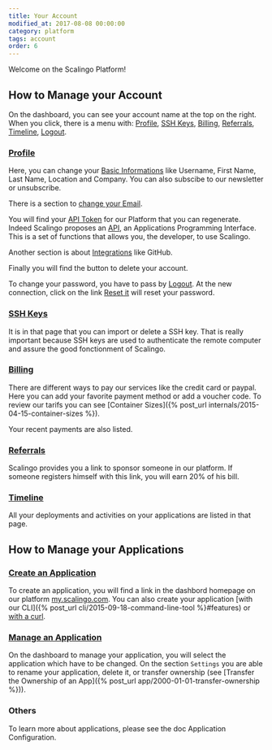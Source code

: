 ```yaml
---
title: Your Account
modified_at: 2017-08-08 00:00:00
category: platform
tags: account
order: 6
---
```


Welcome on the Scalingo Platform!

## How to Manage your Account

On the dashboard, you can see your account name at the top on the right. When you click, there is a menu with: [Profile](https://my.scalingo.com/profile), [SSH Keys](https://my.scalingo.com/keys), [Billing](https://my.scalingo.com/billing), [Referrals](https://my.scalingo.com/referrals), [Timeline](https://my.scalingo.com/timeline), [Logout](https://my.scalingo.com/#).

### [Profile](https://my.scalingo.com/profile)

Here, you can change your [Basic Informations](https://my.scalingo.com/profile) like Username, First Name, Last Name, Location and Company. You can also subscibe to our newsletter or unsubscribe.

There is a section to [change your Email](https://my.scalingo.com/profile). 

You will find your [API Token](https://my.scalingo.com/profile) for our Platform that you can regenerate.
Indeed Scalingo proposes an [API](https://developers.scalingo.com/?_ga=2.37678688.1146730661.1502089790-47712416.1497343097), an Applications Programming Interface. This is a set of functions that allows you, the developer, to use Scalingo.

Another section is about [Integrations](https://my.scalingo.com/profile) like GitHub.

Finally you will find the button to delete your account.

To change your password, you have to pass by [Logout](https://my.scalingo.com/#). At the new connection, click on the link [Reset it](https://my.scalingo.com/account/reset) will reset your password.

### [SSH Keys](https://my.scalingo.com/keys)

It is in that page that you can import or delete a SSH key. That is really important because SSH keys are used to authenticate the remote computer and assure the good fonctionment of Scalingo. 

### [Billing](https://my.scalingo.com/billing)

There are different ways to pay our services like the credit card or paypal. Here you can add your favorite payment method or add a voucher code. To review our tarifs you can see [Container Sizes]({% post_url internals/2015-04-15-container-sizes %}).

Your recent payments are also listed.

### [Referrals](https://my.scalingo.com/referrals)

Scalingo provides you a link to sponsor someone in our platform. If someone registers himself with this link, you will earn 20% of his bill.

### [Timeline](https://my.scalingo.com/timeline)

All your deployments and activities on your applications are listed in that page.


## How to Manage your Applications

### [Create an Application](https://my.scalingo.com/apps)

To create an application, you will find a link in the dashbord homepage on our platform [my.scalingo.com](https://my.scalingo.com). You can also create your application [with our CLI]({% post_url cli/2015-09-18-command-line-tool %}#features) or [with a curl](https://developers.scalingo.com/apps.html#create-an-application).

### [Manage an Application](https://my.scalingo.com/apps)

On the dashboard to manage your application, you will select the application which have to be changed. On the section `Settings` you are able to rename your application, delete it, or transfer ownership (see [Transfer the Ownership of an App]({% post_url app/2000-01-01-transfer-ownership %})).

### Others

To learn more about applications, please see the doc Application Configuration.

